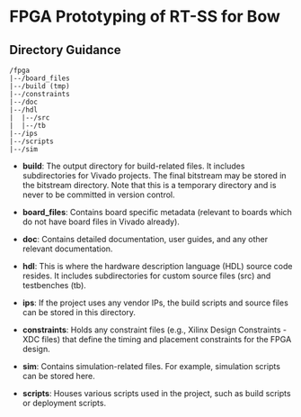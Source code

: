 # FPGA Prototyping of RT-SS for Bow

## Directory Guidance

```
/fpga
|--/board_files
|--/build (tmp)
|--/constraints
|--/doc
|--/hdl
|  |--/src
|  |--/tb
|--/ips
|--/scripts
|--/sim
```
- **build**: The output directory for build-related files. It includes subdirectories for Vivado projects. The final bitstream may be stored in the bitstream directory. Note that this is a temporary directory and is never to be committed in version control.

- **board_files**: Contains board specific metadata (relevant to boards which do not have board files in Vivado already).

- **doc**: Contains detailed documentation, user guides, and any other relevant documentation.

- **hdl**: This is where the hardware description language (HDL) source code resides. It includes subdirectories for custom source files (src) and testbenches (tb).

- **ips**: If the project uses any vendor IPs, the build scripts and source files can be stored in this directory.

- **constraints**: Holds any constraint files (e.g., Xilinx Design Constraints - XDC files) that define the timing and placement constraints for the FPGA design.

- **sim**: Contains simulation-related files. For example, simulation scripts can be stored here.

- **scripts**: Houses various scripts used in the project, such as build scripts or deployment scripts.
